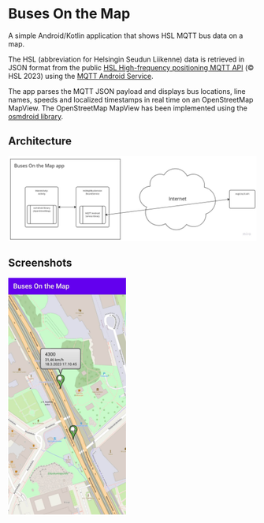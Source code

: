 # Buses On the Map
A simple Android/Kotlin application that shows HSL MQTT bus data on a map.

The HSL (abbreviation for Helsingin Seudun Liikenne) data is retrieved in JSON format from the public [HSL High-frequency positioning MQTT API](https://digitransit.fi/en/developers/apis/4-realtime-api/vehicle-positions/) (&copy; HSL 2023) using the [MQTT Android Service](https://github.com/hannesa2/paho.mqtt.android).

The app parses the MQTT JSON payload and displays bus locations, line names, speeds and localized timestamps in real time on an OpenStreetMap MapView. The OpenStreetMap MapView has been implemented using the [osmdroid library](https://github.com/osmdroid/osmdroid).

## Architecture
![Simplified architecture diagram](architecture.jpg)

## Screenshots
<img src="screenshot.jpg" alt="Screenshot of the app UI" height="480">
